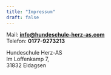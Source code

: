```yaml
---
title: "Impressum"
draft: false
---
```

Mail: **info@hundeschule-herz-as.com**
<br>
Telefon: **0177-9273213**

Hundeschule Herz-AS<br>
Im Loffenkamp 7,<br>
31832 Eldagsen<br>

